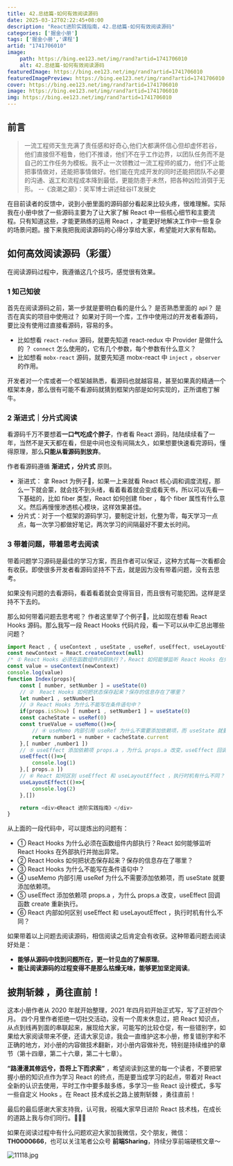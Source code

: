 ```yaml
---
title: 42.总结篇-如何有效阅读源码
date: 2025-03-12T02:22:45+08:00
description: "React进阶实践指南，42.总结篇-如何有效阅读源码"
categories: ['掘金小册']
tags: ['掘金小册','课程']
artid: "1741706010"
image:
    path: https://bing.ee123.net/img/rand?artid=1741706010
    alt: 42.总结篇-如何有效阅读源码
featuredImage: https://bing.ee123.net/img/rand?artid=1741706010
featuredImagePreview: https://bing.ee123.net/img/rand?artid=1741706010
cover: https://bing.ee123.net/img/rand?artid=1741706010
image: https://bing.ee123.net/img/rand?artid=1741706010
img: https://bing.ee123.net/img/rand?artid=1741706010
---
```


## 前言

> 一流工程师天生充满了责任感和好奇心,他们大都满怀信心但却虚怀若谷，他们直接但不粗鲁，他们不推诿，他们不在乎工作边界，以团队任务而不是自己的工作任务为模板。我不止一次领教过一流工程师的威力，他们不止能把事情做对，还能把事情做好。他们能在完成开发的同时还能把团队不必要的沟通、返工和流程成本降到最低，更能防患于未然，把各种凶险消弭于无形。 --《浪潮之巅》：吴军博士讲述硅谷IT发展史

在目前读者的反馈中，说到小册里面的源码部分看起来比较头疼，很难理解。实际我在小册中放了一些源码主要为了让大家了解 React 中一些核心细节和主要流程。只有知道这些，才能更熟练的运用 React ，才能更好地解决工作中一些复杂的场景问题。接下来我把我阅读源码的心得分享给大家，希望能对大家有帮助。


## 如何高效阅读源码（彩蛋）

在阅读源码过程中，我遵循这几个技巧，感觉很有效果。

### 1 知己知彼

首先在阅读源码之前，第一步就是要明白看的是什么？ 是否熟悉里面的 api？ 是否在真实的项目中使用过？
如果对于同一个库，工作中使用过的开发者看源码，要比没有使用过直接看源码，容易的多。

* 比如想看 `react-redux` 源码，就要先知道 react-redux 中 Provider 是做什么的 ？ `connect` 怎么使用的，它有几个参数，每个参数有什么意义？
* 比如想看 `mobx-react` 源码，就要先知道 mobx-react 中 `inject` ，`observer` 的作用。

开发者对一个库或者一个框架越熟悉，看源码也就越容易，甚至如果真的精通一个框架本身，那么很有可能不看源码就猜到框架内部是如何实现的，正所谓庖丁解牛。

### 2 渐进式｜分片式阅读

看源码千万不要想着**一口气吃成个胖子**，作者看 React 源码，陆陆续续看了一年，当然不是天天都在看，但是中间也没有间隔太久，如果想要快速看完源码，懂得原理，那么**只能从看源码到放弃**。

作者看源码遵循 **渐进式 ，分片式** 原则。
* 渐进式： 拿 React 为例子🌰，如果一上来就看 React 核心调和调度流程，那么一下就会蒙，就会找不到头绪，看着看着就会变成看天书，所以可以先看一下基础的，比如 fiber 类型，React 如何创建 fiber ，每个 fiber 属性有什么意义。然后再慢慢渗透核心模块，这样效果甚佳。
* 分片式：对于一个框架的源码学习，要制定计划，化整为零，每天学习一点点，每一次学习都做好笔记，两次学习的间隔最好不要太长时间。

### 3 带着问题，带着思考去阅读

带着问题学习源码是最佳的学习方案，而且作者可以保证，这种方式每一次看都会有收获。即使很多开发者看源码坚持不下去，就是因为没有带着问题，没有去思考。

如果没有问题的去看源码，看着看着就会变得盲目，而且很有可能犯困。这样是坚持不下去的。

那么如何带着问题去思考呢？ 作者这里举了个例子🌰，比如现在想看 React Hooks 源码。那么我写一段 React Hooks 代码片段，看一下可以从中汇总出哪些问题？

````js
import React , { useContext , useState , useRef, useEffect, useLayoutEffect, useMemo } from 'react'
const newContext = React.createContext(null)
/* ① React Hooks 必须在函数组件内部执行？，React 如何能够监听 React Hooks 在外部执行并抛出异常。  */
const value = useContext(newContext)
console.log(value)
function Index(props){
    const [ number, setNumber ] = useState(0)
    // ②  React Hooks 如何把状态保存起来？保存的信息存在了哪里？
    let number1 , setNumber1
    // ③ React Hooks 为什么不能写在条件语句中？
    if(props.isShow) [ number1 , setNumber1 ] = useState(0)
    const cacheState = useRef(0)
    const trueValue = useMemo(()=>{
        // ④ useMemo 内部引用 useRef 为什么不需要添加依赖项，而 useState 就要添加依赖项
        return number1 + number + cacheState.current
    },[ number ,number1 ])
    // ⑤ useEffect 添加依赖项 props.a ，为什么 props.a 改变，useEffect 回调重新执行。
    useEffect(()=>{
        console.log(1)
    },[ props.a ])
    // ⑥ React 如何区别 useEffect 和 useLayoutEffect ，执行时机有什么不同？
    useLayoutEffect(()=>{
        console.log(2)
    },[])

    return <div>《React 进阶实践指南》</div>
}
````

从上面的一段代码中，可以提炼出的问题有：

* ① React Hooks 为什么必须在函数组件内部执行？React 如何能够监听 React Hooks 在外部执行并抛出异常。 
* ② React Hooks 如何把状态保存起来？保存的信息存在了哪里？
* ③ React Hooks 为什么不能写在条件语句中？
* ④ useMemo 内部引用 useRef 为什么不需要添加依赖项，而 useState 就要添加依赖项。
* ⑤ useEffect 添加依赖项 props.a ，为什么 props.a 改变，useEffect 回调函数 create 重新执行。
* ⑥ React 内部如何区别 useEffect 和 useLayoutEffect ，执行时机有什么不同？

如果带着以上问题去阅读源码，相信阅读之后肯定会有收获。这种带着问题去阅读好处是：

* **能够从源码中找到问题所在，更一针见血的了解原理**。
* **能让阅读源码的过程变得不是那么枯燥无味，能够更加坚定阅读**。

## 披荆斩棘 ，勇往直前！

这本小册作者从 2020 年就开始整理，2021 年四月初开始正式写，写了正好四个月。 四个月里作者拒绝一切社交活动，没有一个周末休息过，把 React 知识点，从点到线再到面的串联起来，展现给大家，可能写的比较仓促，有一些错别字，如果给大家阅读带来不便，还请大家见谅，我会一直维护这本小册，修复错别字和不正确的地方，对小册的内容做技术翻新，对小册内容做补充，特别是持续维护的章节（第十四章，第二十六章，第二十七章）。

**“路漫漫其修远兮，吾将上下而求索”** ，希望阅读到这里的每一个读者，不要把掌握小册的知识点作为学习 React 的终点，而是要当成学习的起点，带着对 React 全新的认识去使用，平时工作中要多敲多练，多学习一些 React 设计模式，多写一些自定义 Hooks 。在 React 技术成长之路上披荆斩棘 ，勇往直前！

最后的最后感谢大家支持我，认可我，祝福大家早日进阶 React 技术栈，在成长的道路上我与你们同行。🙏🙏🙏

如果在阅读过程中有什么问题欢迎大家加我微信，交个朋友，微信：**TH0000666**，也可以关注笔者公众号 **前端Sharing**，持续分享前端硬核文章～



![11118.jpg](https://p6-juejin.byteimg.com/tos-cn-i-k3u1fbpfcp/1fe8d3fa5d1440e4af905bb810f29b68~tplv-k3u1fbpfcp-watermark.image)